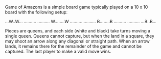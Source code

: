 Game of Amazons is a simple board game typically played on a 10 x 10 board with the following setup:

...W..W...
..........
..........
W........W
..........
..........
B........B
..........
..........
...B..B...

Pieces are queens, and each side (white and black) take turns moving a single queen. Queens cannot capture, but when the land in a square, they may shoot an arrow along any diagonal or straight path. When an arrow lands, it remains there for the remainder of the game and cannot be captured. The last player to make a valid move wins.
